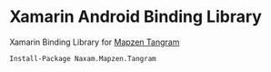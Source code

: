 # Xamarin Android Binding Library
Xamarin Binding Library for [Mapzen Tangram](https://mapzen.com/products/tangram/)

```
Install-Package Naxam.Mapzen.Tangram
```